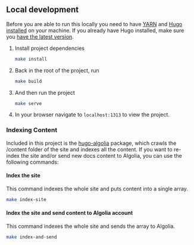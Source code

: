 ## Local development

Before you are able to run this locally you need to have [YARN](https://yarnpkg.com/lang/en/docs/install/) and [Hugo installed](https://gohugo.io/getting-started/installing/) on your machine. If you already have Hugo installed, make sure you [have the latest version](https://gohugo.io/getting-started/installing/#upgrade-hugo).

1. Install project dependencies
   ```bash
   make install
   ```

1. Back in the root of the project, run
   ```bash
   make build
   ```

1. And then run the project
   ```bash
   make serve
   ```

1. In your browser navigate to `localhost:1313` to view the project.

### Indexing Content

Included in this project is the [hugo-algolia](https://github.com/10Dimensional/hugo-algolia) package, which crawls the /content folder of the site and indexes all the content. If you want to re-index the site and/or send new docs content to Algolia, you can use the following commands:

#### Index the site
This command indexes the whole site and puts content into a single array.

```bash
make index-site
```

#### Index the site and send content to Algolia account
This command indexes the whole site and sends the array to Algolia.

```bash
make index-and-send
```
